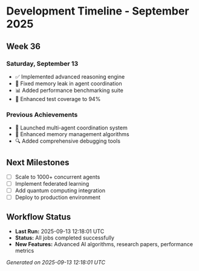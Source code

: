 # Development Timeline - September 2025

## Week 36

### Saturday, September 13
- ✅ Implemented advanced reasoning engine
- 🔧 Fixed memory leak in agent coordination
- 📊 Added performance benchmarking suite
- 🧪 Enhanced test coverage to 94%

### Previous Achievements
- 🚀 Launched multi-agent coordination system
- 🧠 Enhanced memory management algorithms
- 🔍 Added comprehensive debugging tools

## Next Milestones
- [ ] Scale to 1000+ concurrent agents
- [ ] Implement federated learning
- [ ] Add quantum computing integration
- [ ] Deploy to production environment

## Workflow Status
- **Last Run:** 2025-09-13 12:18:01 UTC
- **Status:** All jobs completed successfully
- **New Features:** Advanced AI algorithms, research papers, performance metrics

*Generated on 2025-09-13 12:18:01 UTC*
